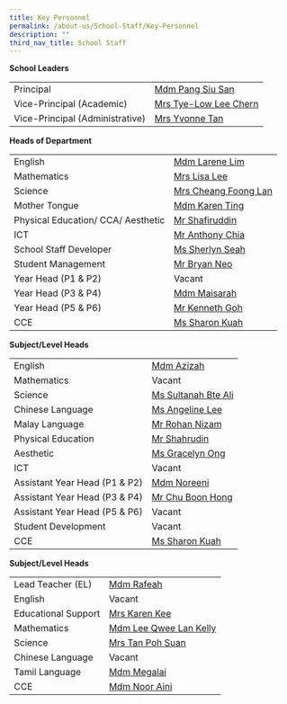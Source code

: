 ```yaml
---
title: Key Personnel
permalink: /about-us/School-Staff/Key-Personnel
description: ""
third_nav_title: School Staff
---
```

**School Leaders**

| | | 
| -------- | -------- | 
| Principal     |[Mdm Pang Siu San](mailto:naps_sl@moe.edu.sg)   | 
|Vice-Principal (Academic)|[Mrs Tye-Low Lee Chern](mailto:naps_sl@moe.edu.sg)|
|Vice-Principal (Administrative)|[Mrs Yvonne Tan](mailto:naps_sl@moe.edu.sg)

**Heads of Department**

| | | 
| -------- | -------- | 
|English|[Mdm Larene Lim](mailto:lim_mei_xia_larene@moe.edu.sg)
|Mathematics|[Mrs Lisa Lee](mailto:lisa_lee-chong@moe.edu.sg)
|Science|[Mrs Cheang Foong Lan](mailto:leong_foong_lan@moe.edu.sg)
|Mother Tongue|[Mdm Karen Ting](mailto:ting_soo_wee@moe.edu.sg)
|Physical Education/ CCA/ Aesthetic|[Mr Shafiruddin](mailto:shafiruddin_b_rahim@moe.edu.sg)
|ICT|[Mr Anthony Chia](mailto:chia_tet_soon_anthony@moe.edu.sg)
|School Staff Developer|[Ms Sherlyn Seah](mailto:sherlyn_seah_xiao_yun@moe.edu.sg)
|Student Management|[Mr Bryan Neo](mailto:bryan_neo_ginn_ning@moe.edu.sg)
|Year Head (P1 & P2)|Vacant
|Year Head (P3 & P4)|[Mdm Maisarah](mailto:maisarah_supani@moe.edu.sg)
|Year Head (P5 & P6)|[Mr Kenneth Goh](mailto:kenneth_goh_tai_peng@moe.edu.sg)
|CCE|[Ms Sharon Kuah](mailto:kuah_soh_ling@moe.edu.sg)

**Subject/Level Heads**

| | | 
| -------- | -------- | 
|English|[Mdm Azizah](mailto:azizah_jumaat@moe.edu.sg)
|Mathematics|Vacant
|Science|[Ms Sultanah Bte Ali](mailto:sultanah_ali@moe.edu.sg)
|Chinese Language|[Ms Angeline Lee](mailto:lee_siew_hoon_angeline@moe.edu.sg)
|Malay Language|[Mr Rohan Nizam](mailto:rohan_nizam_basheer@moe.edu.sg)
|Physical Education|[Mr Shahrudin](mailto:shahrudin_salleh@moe.edu.sg)
|Aesthetic|[Ms Gracelyn Ong](mailto:ong_tze_min_gracelyn@moe.edu.sg)
|ICT|Vacant
|Assistant Year Head (P1 & P2)|[Mdm Noreeni](mailto:noreeni_ismail@moe.edu.sg)
|Assistant Year Head (P3 & P4)|[Mr Chu Boon Hong](mailto:chu_boon_hong@moe.edu.sg)
|Assistant Year Head (P5 & P6)|Vacant
|Student Development|Vacant
|CCE|[Ms Sharon Kuah](mailto:kuah_soh_ling@moe.edu.sg)

**Subject/Level Heads**

| | | 
| -------- | -------- | 
|Lead Teacher (EL)|[Mdm Rafeah](mailto:rafeah_yahya@moe.edu.sg)
|English|Vacant
|Educational Support|[Mrs Karen Kee](mailto:karen_kee@moe.edu.sg)
|Mathematics|[Mdm Lee Qwee Lan Kelly](mailto:lee_qwee_lan_kelly@moe.edu.sg)
|Science|[Mrs Tan Poh Suan](mailto:tan_poh_suan_b@moe.edu.sg)
|Chinese Language|Vacant
|Tamil Language|[Mdm Megalai](mailto:megalai_thangavelu@moe.edu.sg)
|CCE|[Mdm Noor Aini](mailto:noor_aini@moe.edu.sg)